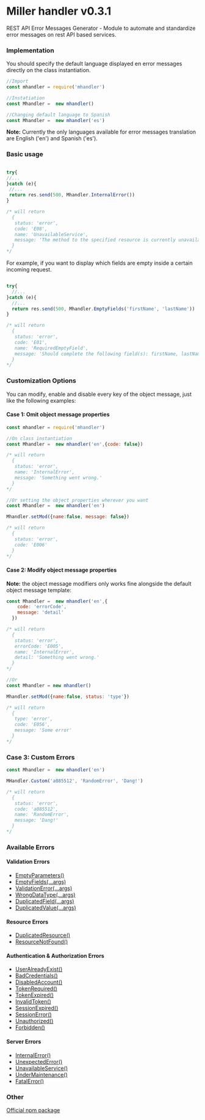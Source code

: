 # Miller handler v0.3.1

REST API Error Messages Generator - Module to automate and standardize error messages on rest API based services.

### Implementation

You should specify the default language displayed en error messages directly on the class instantiation.

```javascript
//Import
const mhandler = require('mhandler')

//Instatiation
const Mhandler =  new mhandler()

//Changing default language to Spanish
const Mhandler =  new mhandler('es')

```


**Note:** Currently the only languages ​​available for error messages translation are English ('en') and Spanish ('es').


### Basic usage
```javascript

try{
//...
}catch (e){
 //...
 return res.send(500, Mhandler.InternalError())
}

/* will return
  {
   status: 'error',
   code: 'E08',
   name: 'UnavailableService',
   message: 'The method to the specified resource is currently unavailable.'
  }
*/

```

For example, if you want to display which fields are empty inside a certain incoming request.

```javascript

try{
  //...
}catch (e){
  //...
  return res.send(500, Mhandler.EmptyFields('firstName', 'lastName'))
}

/* will return
  {
   status: 'error',
   code: 'E01',
   name: 'RequiredEmptyField',
   message: 'Should complete the following field(s): firstName, lastName.'
  }
*/

```


### Customization Options

You can modify, enable and disable every key of the object message, just like the following examples:

#### Case 1: Omit object message properties
```javascript
const mhandler = require('mhandler')

//On class instantiation
const Mhandler =  new mhandler('en',{code: false})

/* will return
  {
   status: 'error',
   name: 'InternalError',
   message: 'Something went wrong.'
  }
*/

//Or setting the object properties wherever you want
const Mhandler =  new mhandler('en')

Mhandler.setMod({name:false, message: false})

/* will return
  {
   status: 'error',
   code: 'E006'
  }
*/

```

#### Case 2: Modify object message properties

**Note:** the object message modifiers only works fine alongside the default object message template:

```javascript
const Mhandler =  new mhandler('en',{
    code: 'errorCode',
    message: 'detail'
  })

/* will return
  {
   status: 'error',
   errorCode: 'E005',
   name: 'InternalError',
   detail: 'Something went wrong.'
  }
*/

//Or
const Mhandler = new mhandler()

Mhandler.setMod({name:false, status: 'type'})

/* will return
  {
   type: 'error',
   code: 'E056',
   message: 'Some error'
  }
*/

```


### Case 3: Custom Errors

```javascript
const Mhandler =  new mhandler('en')

MHandler.Custom('a085512', 'RandomError', 'Dang!')

/* will return
  {
   status: 'error',
   code: 'a085512',
   name: 'RandomError',
   message: 'Dang!'
  }
*/

```


### Available Errors

#### Validation Errors

* [EmptyParameters()](dictionary_en.md#emptyparameters)
* [EmptyFields(...args)](dictionary_en.md#emptyfields)
* [ValidationError(...args)](dictionary_en.md#validationerror)
* [WrongDataType(...args)](dictionary_en.md#wrongdatatype)
* [DuplicatedField(...args)](dictionary_en.md#duplicatedfield)
* [DuplicatedValue(...args)](dictionary_en.md#duplicatedvalue)

#### Resource Errors

* [DuplicatedResource()](dictionary_en.md#duplicatedresource)
* [ResourceNotFound()](dictionary_en.md#resourcenotfound)

#### Authentication & Authorization Errors

* [UserAlreadyExist()](dictionary_en.md#useralreadyexist)
* [BadCredentials()](dictionary_en.md#badcredentials)
* [DisabledAccount()](dictionary_en.md#disabledaccount)
* [TokenRequired()](dictionary_en.md#tokenrequired)
* [TokenExpired()](dictionary_en.md#tokenexpired)
* [InvalidToken()](dictionary_en.md#invalidtoken)
* [SessionExpired()](dictionary_en.md#sessionexpired)
* [SessionError()](dictionary_en.md#sessionerror)
* [Unauthorized()](dictionary_en.md#unauthorized)
* [Forbidden()](dictionary_en.md#forbidden)

#### Server Errors

* [InternalError()](dictionary_en.md#internalerror)
* [UnexpectedError()](dictionary_en.md#unexpectederror)
* [UnavailableService()](dictionary_en.md#unavailableservice)
* [UnderMaintenance()](dictionary_en.md#undermaintenance)
* [FatalError()](dictionary_en.md#fatalerror)


### Other

[Official npm package](https://www.npmjs.com/package/miller-handler)
